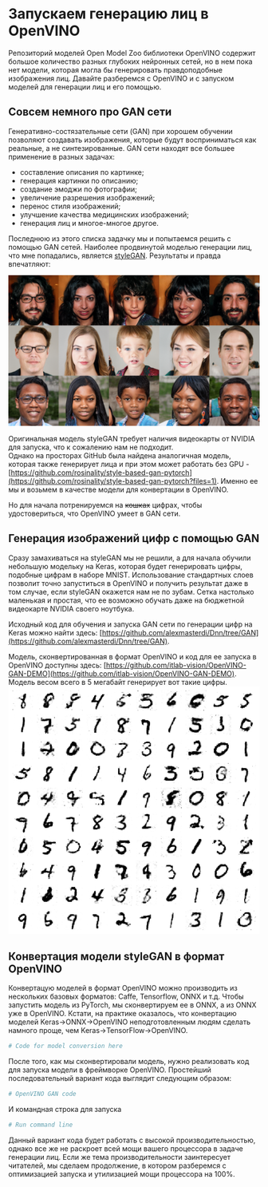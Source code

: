 ﻿# Запускаем генерацию лиц в OpenVINO

Репозиторий моделей Open Model Zoo библиотеки OpenVINO содержит большое 
количество разных глубоких нейронных сетей, но в нем пока нет модели, которая 
могла бы генерировать правдоподобные изображения лиц. 
Давайте разберемся с OpenVINO и с запуском моделей для генерации лиц и его помощью.

## Совсем немного про GAN сети

Генеративно-состязательные сети (GAN) при хорошем обучении позволяют создавать 
изображения, которые будут восприниматься как реальные, а не синтезированные. 
GAN сети находят все большее применение в разных задачах:

- составление описания по картинке;
- генерация картинки по описанию;
- создание эмоджи по фотографии;
- увеличение разрешения изображений;
- перенос стиля изображений;
- улучшение качества медицинских изображений;
- генерация лиц и многое-многое другое.

Последнюю из этого списка задачку мы и попытаемся решить с помощью GAN сетей. 
Наиболее продвинутой моделью генерации лиц, что мне попадались, является 
[styleGAN](https://github.com/NVlabs/stylegan). 
Результаты и правда впечатляют:

![styleGAN - Faces](images/stylegan-teaser.png)

Оригинальная модель styleGAN требует наличия видеокарты от NVIDIA для запуска, 
что к сожалению нам не подходит.  
Однако на просторах GitHub была найдена аналогичная модель, которая также 
генерирует лица и при этом может работать без GPU - 
[https://github.com/rosinality/style-based-gan-pytorch](https://github.com/rosinality/style-based-gan-pytorch?files=1).
Именно ее мы и возьмем в качестве модели для конвертации в OpenVINO.

Но для начала потренируемся на ~~кошках~~ цифрах, чтобы удостовериться, что
OpenVINO умеет в GAN сети. 

## Генерация изображений цифр с помощью GAN

Сразу замахиваться на styleGAN мы не решили, а для начала обучили небольшую 
модельку на Keras, которая будет генерировать цифры, подобные цифрам в наборе 
MNIST. 
Использование стандартных слоев позволит точно запуститься в OpenVINO и получить
результат даже в том случае, если styleGAN окажется нам не по зубам.
Сетка настолько маленькая и простая, что ее возможно обучать даже на бюджетной
видеокарте NVIDIA своего ноутбука.

Исходный код для обучения и запуска GAN сети по генерации цифр на Keras можно 
найти здесь:
[https://github.com/alexmasterdi/Dnn/tree/GAN](https://github.com/alexmasterdi/Dnn/tree/GAN).

Модель, сконвертированная в формат OpenVINO и код для ее запуска в OpenVINO 
доступны здесь: 
[https://github.com/itlab-vision/OpenVINO-GAN-DEMO](https://github.com/itlab-vision/OpenVINO-GAN-DEMO).
Модель весом всего в 5 мегабайт генерирует вот такие цифры.
![OpenVINO digits](images/openvino-digits.png)

## Конвертация модели styleGAN в формат OpenVINO

Конвертацую моделей в формат OpenVINO можно производить из нескольких базовых 
форматов: Caffe, Tensorflow, ONNX и т.д. Чтобы запустить модель из PyTorch, мы 
сконвертируем ее в ONNX, а из ONNX уже в OpenVINO. Кстати, на практике оказалось, 
что конвертацию моделей Keras->ONNX->OpenVINO неподготовленным людям сделать 
намного проще, чем Keras->TensorFlow->OpenVINO.

```bash
# Code for model conversion here
```

После того, как мы сконвертировали модель, нужно реализовать код для запуска 
модели в фреймворке OpenVINO.
Простейший последовательный вариант кода выглядит следующим образом:

```python
# OpenVINO GAN code
```
И командная строка для запуска

```bash
# Run command line
```

Данный вариант кода будет работать с высокой производительностью, однако все же 
не раскроет всей мощи вашего процессора в задаче генерации 
лиц. Если же тема производительности заинтересует читателей, мы сделаем 
продолжение, в котором разберемся с оптимизацией запуска и утилизацией мощи 
процессора на 100%.
